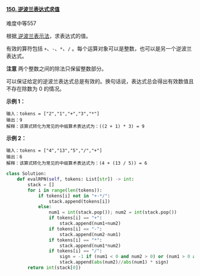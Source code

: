 #### [150. 逆波兰表达式求值](https://leetcode.cn/problems/evaluate-reverse-polish-notation/)

难度中等557

根据[ 逆波兰表示法](https://baike.baidu.com/item/%E9%80%86%E6%B3%A2%E5%85%B0%E5%BC%8F/128437)，求表达式的值。

有效的算符包括 `+`、`-`、`*`、`/` 。每个运算对象可以是整数，也可以是另一个逆波兰表达式。

**注意** 两个整数之间的除法只保留整数部分。

可以保证给定的逆波兰表达式总是有效的。换句话说，表达式总会得出有效数值且不存在除数为 0 的情况。

 

**示例 1：**

```
输入：tokens = ["2","1","+","3","*"]
输出：9
解释：该算式转化为常见的中缀算术表达式为：((2 + 1) * 3) = 9
```

**示例 2：**

```
输入：tokens = ["4","13","5","/","+"]
输出：6
解释：该算式转化为常见的中缀算术表达式为：(4 + (13 / 5)) = 6
```



```python
class Solution:
    def evalRPN(self, tokens: List[str]) -> int:
        stack = []
        for i in range(len(tokens)):
            if tokens[i] not in "+-*/":
                stack.append(tokens[i])
            else:
                num1 = int(stack.pop()); num2 = int(stack.pop())
                if tokens[i] == "+":
                    stack.append(num1+num2)
                if tokens[i] == "-":
                    stack.append(num2-num1)
                if tokens[i] == "*":
                    stack.append(num1*num2)
                if tokens[i] == "/":
                    sign = -1 if (num1 < 0 and num2 > 0) or (num1 > 0 and num2 < 0) else 1
                    stack.append(abs(num2)//abs(num1) * sign)
        return int(stack[0])
```

